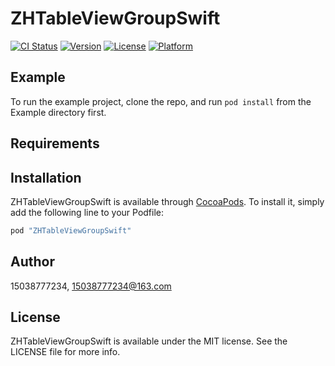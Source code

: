 # ZHTableViewGroupSwift

[![CI Status](http://img.shields.io/travis/15038777234/ZHTableViewGroupSwift.svg?style=flat)](https://travis-ci.org/15038777234/ZHTableViewGroupSwift)
[![Version](https://img.shields.io/cocoapods/v/ZHTableViewGroupSwift.svg?style=flat)](http://cocoapods.org/pods/ZHTableViewGroupSwift)
[![License](https://img.shields.io/cocoapods/l/ZHTableViewGroupSwift.svg?style=flat)](http://cocoapods.org/pods/ZHTableViewGroupSwift)
[![Platform](https://img.shields.io/cocoapods/p/ZHTableViewGroupSwift.svg?style=flat)](http://cocoapods.org/pods/ZHTableViewGroupSwift)

## Example

To run the example project, clone the repo, and run `pod install` from the Example directory first.

## Requirements

## Installation

ZHTableViewGroupSwift is available through [CocoaPods](http://cocoapods.org). To install
it, simply add the following line to your Podfile:

```ruby
pod "ZHTableViewGroupSwift"
```

## Author

15038777234, 15038777234@163.com

## License

ZHTableViewGroupSwift is available under the MIT license. See the LICENSE file for more info.
